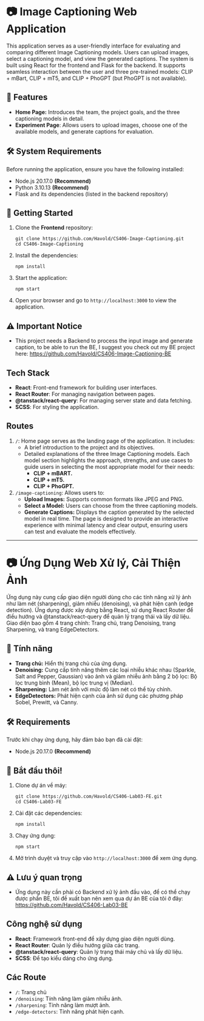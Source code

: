 # 📷 Image Captioning Web Application

This application serves as a user-friendly interface for evaluating and comparing different Image Captioning models. Users can upload images, select a captioning model, and view the generated captions. The system is built using React for the frontend and Flask for the backend. It supports seamless interaction between the user and three pre-trained models: CLIP + mBart, CLIP + mT5, and CLIP + PhoGPT (but PhoGPT is not available).

## 🌟 Features
- **Home Page:** Introduces the team, the project goals, and the three captioning models in detail.
- **Experiment Page**: Allows users to upload images, choose one of the available models, and generate captions for evaluation.

## 🛠️ System Requirements

Before running the application, ensure you have the following installed:
- Node.js 20.17.0 __(Recommend)__
- Python 3.10.13 __(Recommend)__
- Flask and its dependencies (listed in the backend repository)
## 🚀 Getting Started
1. Clone the **Frontend** repository:
    ```
    git clone https://github.com/Havold/CS406-Image-Captioning.git
    cd CS406-Image-Captioning
    ```

2. Install the dependencies:
    ```
    npm install
    ```

3. Start the application:
    ```
    npm start
    ```

4. Open your browser and go to `http://localhost:3000` to view the application.

## ⚠️ Important Notice
- This project needs a Backend to process the input image and generate caption, to be able to run the BE, I suggest you check out my BE project here: https://github.com/Havold/CS406-Image-Captioning-BE

## Tech Stack
- **React**: Front-end framework for building user interfaces.
- **React Router**: For managing navigation between pages.
- **@tanstack/react-query**: For managing server state and data fetching.
- **SCSS**: For styling the application.

## Routes
1. `/`: Home page serves as the landing page of the application. It includes:
    -  A brief introduction to the project and its objectives.
    -  Detailed explanations of the three Image Captioning models. Each model section highlights the approach, strengths, and use cases to guide users in selecting the most appropriate model for their needs:
        -  **CLIP + mBART.**
        -  **CLIP + mT5.**
        -  **CLIP + PhoGPT.**
2. `/image-captioning`: Allows users to:
    - **Upload Images:** Supports common formats like JPEG and PNG.
    - __Select a Model:__ Users can choose from the three captioning models.
    - __Generate Captions:__ Displays the caption generated by the selected model in real time.
The page is designed to provide an interactive experience with minimal latency and clear output, ensuring users can test and evaluate the models effectively.
----------------------------------------------------------------------------------------
# 📷 Ứng Dụng Web Xử lý, Cải Thiện Ảnh 

Ứng dụng này cung cấp giao diện người dùng cho các tính năng xử lý ảnh như làm nét (sharpening), giảm nhiễu (denoising), và phát hiện cạnh (edge detection). Ứng dụng được xây dựng bằng React, sử dụng React Router để điều hướng và @tanstack/react-query để quản lý trạng thái và lấy dữ liệu. Giao diện bao gồm 4 trang chính: Trang chủ, trang Denoising, trang Sharpening, và trang EdgeDetectors.


## 🌟 Tính năng
- **Trang chủ:** Hiển thị trang chủ của ứng dụng.
- **Denoising:** Cung cấp tính năng thêm các loại nhiễu khác nhau (Sparkle, Salt and Pepper, Gaussian) vào ảnh và giảm nhiễu ảnh bằng 2 bộ lọc: Bộ lọc trung bình (Mean), bộ lọc trung vị (Median).
- **Sharpening:** Làm nét ảnh với mức độ làm nét có thể tùy chỉnh.
- **EdgeDetectors:** Phát hiện cạnh của ảnh sử dụng các phương pháp Sobel, Prewitt, và Canny.

## 🛠️ Requirements

Trước khi chạy ứng dụng, hãy đảm bảo bạn đã cài đặt:
- Node.js 20.17.0 __(Recommend)__

## 🚀 Bắt đầu thôi!
1. Clone dự án về máy:
    ```
    git clone https://github.com/Havold/CS406-Lab03-FE.git
    cd CS406-Lab03-FE
    ```

2. Cài đặt các dependencies:
    ```
    npm install
    ```

3. Chạy ứng dụng:
    ```
    npm start
    ```

4. Mở trình duyệt và truy cập vào `http://localhost:3000` để xem ứng dụng.

## ⚠️ Lưu ý quan trọng
- Ứng dụng này cần phải có Backend xử lý ảnh đầu vào, để có thể chạy được phẩn BE, tôi đề xuất bạn nên xem qua dự án BE của tôi ở đây: https://github.com/Havold/CS406-Lab03-BE

## Công nghệ sử dụng
- **React**: Framework front-end để xây dựng giao diện người dùng.
- **React Router**: Quản lý điều hướng giữa các trang.
- **@tanstack/react-query**: Quản lý trạng thái máy chủ và lấy dữ liệu.
- **SCSS**: Để tạo kiểu dáng cho ứng dụng.

## Các Route
- `/`: Trang chủ
- `/denoising`: Tính năng làm giảm nhiễu ảnh.
- `/sharpening`: Tính năng làm mượt ảnh.
- `/edge-detectors`: Tính năng phát hiện cạnh.
